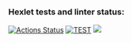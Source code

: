 ### Hexlet tests and linter status:
[![Actions Status](https://github.com/Ledchig/frontend-project-46/workflows/hexlet-check/badge.svg)](https://github.com/Ledchig/frontend-project-46/actions)
[![TEST](https://github.com/Ledchig/frontend-project-46/actions/workflows/tests.yml/badge.svg)](https://github.com/Ledchig/frontend-project-46/actions/workflows/tests.yml)
<a href="https://codeclimate.com/github/Ledchig/frontend-project-46/test_coverage"><img src="https://api.codeclimate.com/v1/badges/da5629fc7fe1ef908806/test_coverage" /></a>
